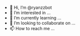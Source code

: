- 👋 Hi, I’m @ryanzzbot
- 👀 I’m interested in ...
- 🌱 I’m currently learning ...
- 💞️ I’m looking to collaborate on ...
- 📫 How to reach me ...

<!---
ryanzzbot/ryanzzbot is a ✨ special ✨ repository because its `README.md` (this file) appears on your GitHub profile.
You can click the Preview link to take a lo
